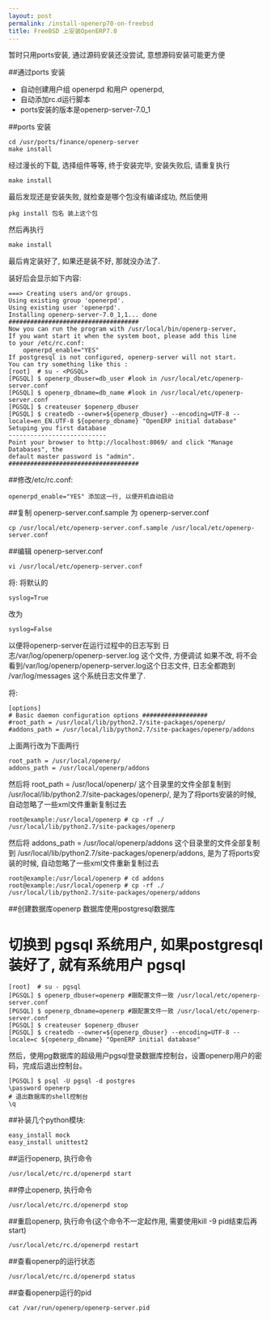 ```yaml
---
layout: post
permalink: /install-openerp70-on-freebsd
title: FreeBSD 上安装OpenERP7.0
---
```


暂时只用ports安装, 通过源码安装还没尝试, 意想源码安装可能更方便


##通过ports 安装

 - 自动创建用户组 openerpd 和用户 openerpd,
 - 自动添加rc.d运行脚本
 - ports安装的版本是openerp-server-7.0_1

##ports 安装

    cd /usr/ports/finance/openerp-server
    make install

经过漫长的下载, 选择组件等等, 终于安装完毕, 安装失败后, 请重复执行

    make install

最后发现还是安装失败, 就检查是哪个包没有编译成功, 然后使用

    pkg install 包名 装上这个包

然后再执行

    make install

最后肯定装好了, 如果还是装不好, 那就没办法了.

装好后会显示如下内容:

    ===> Creating users and/or groups.
    Using existing group 'openerpd'.
    Using existing user 'openerpd'.
    Installing openerp-server-7.0_1,1... done
    ####################################
    Now you can run the program with /usr/local/bin/openerp-server,
    If you want start it when the system boot, please add this line
    to your /etc/rc.conf:
        openerpd_enable="YES"
    If postgresql is not configured, openerp-server will not start.
    You can try something like this :
    [root]  # su - <PGSQL>
    [PGSQL] $ openerp_dbuser=db_user #look in /usr/local/etc/openerp-server.conf
    [PGSQL] $ openerp_dbname=db_name #look in /usr/local/etc/openerp-server.conf
    [PGSQL] $ createuser $openerp_dbuser
    [PGSQL] $ createdb --owner=${openerp_dbuser} --encoding=UTF-8 --locale=en_EN.UTF-8 ${openerp_dbname} "OpenERP initial database"
    Setuping you first database
    ---------------------------
    Point your browser to http://localhost:8069/ and click "Manage Databases", the
    default master password is "admin".
    ####################################



##修改/etc/rc.conf:

    openerpd_enable="YES" 添加这一行, 以便开机自动启动

##复制 openerp-server.conf.sample 为 openerp-server.conf

    cp /usr/local/etc/openerp-server.conf.sample /usr/local/etc/openerp-server.conf

##编辑 openerp-server.conf

    vi /usr/local/etc/openerp-server.conf

将:
将默认的

    syslog=True

改为

    syslog=False

以便将openerp-server在运行过程中的日志写到 日志/var/log/openerp/openerp-server.log 这个文件, 方便调试
如果不改, 将不会看到/var/log/openerp/openerp-server.log这个日志文件, 日志全都跑到 /var/log/messages 这个系统日志文件里了.


将:

    [options]
    # Basic daemon configuration options ##################
    #root_path = /usr/local/lib/python2.7/site-packages/openerp/
    #addons_path = /usr/local/lib/python2.7/site-packages/openerp/addons

上面两行改为下面两行

    root_path = /usr/local/openerp/
    addons_path = /usr/local/openerp/addons

然后将 root_path = /usr/local/openerp/ 这个目录里的文件全部复制到 /usr/local/lib/python2.7/site-packages/openerp/, 是为了将ports安装的时候, 自动忽略了一些xml文件重新复制过去

    root@example:/usr/local/openerp # cp -rf ./ /usr/local/lib/python2.7/site-packages/openerp

然后将 addons_path = /usr/local/openerp/addons 这个目录里的文件全部复制到 /usr/local/lib/python2.7/site-packages/openerp/addons, 是为了将ports安装的时候, 自动忽略了一些xml文件重新复制过去

    root@example:/usr/local/openerp # cd addons
    root@example:/usr/local/openerp # cp -rf ./  /usr/local/lib/python2.7/site-packages/openerp/addons


##创建数据库openerp
数据库使用postgresql数据库

# 切换到 pgsql 系统用户, 如果postgresql装好了, 就有系统用户 pgsql

    [root]  # su - pgsql
    [PGSQL] $ openerp_dbuser=openerp #跟配置文件一致 /usr/local/etc/openerp-server.conf
    [PGSQL] $ openerp_dbname=openerp #跟配置文件一致 /usr/local/etc/openerp-server.conf
    [PGSQL] $ createuser $openerp_dbuser
    [PGSQL] $ createdb --owner=${openerp_dbuser} --encoding=UTF-8 --locale=c ${openerp_dbname} "OpenERP initial database"

然后，使用pg数据库的超级用户pgsql登录数据库控制台，设置openerp用户的密码，完成后退出控制台。

    [PGSQL] $ psql -U pgsql -d postgres
    \password openerp
    # 退出数据库的shell控制台
    \q


##补装几个python模块:

    easy_install mock
    easy_install unittest2

##运行openerp, 执行命令

    /usr/local/etc/rc.d/openerpd start

##停止openerp, 执行命令

    /usr/local/etc/rc.d/openerpd stop

##重启openerp, 执行命令(这个命令不一定起作用, 需要使用kill -9 pid结束后再start)

    /usr/local/etc/rc.d/openerpd restart

##查看openerp的运行状态

    /usr/local/etc/rc.d/openerpd status

##查看openerp运行的pid

    cat /var/run/openerp/openerp-server.pid
